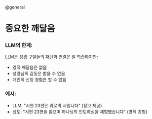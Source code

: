 @general

# 중요한 깨달음

### LLM의 한계:

LLM은 성경 구절들의 패턴과 연결은 잘 학습하지만:

- 영적 깨달음은 없음
- 성령님의 감동은 받을 수 없음
- 개인적 신앙 경험은 할 수 없음

### 예시:

- LLM: "시편 23편은 위로의 시입니다" (정보 제공)
- 성도: "시편 23편을 읽으며 하나님의 인도하심을 체험했습니다" (영적 경험)
